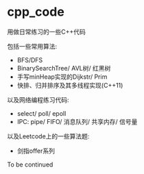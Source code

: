 # cpp_code  
用做日常练习的一些C++代码    

包括一些常用算法:
- BFS/DFS 
- BinarySearchTree/ AVL树/ 红黑树  
- 手写minHeap实现的Dijkstr/ Prim  
- 快排、归并排序及其多线程实现(C++11)

以及网络编程练习代码:
- select/ poll/ epoll
- IPC: pipe/ FIFO/ 消息队列/ 共享内存/ 信号量 

以及Leetcode上的一些算法题:
- 剑指offer系列

To be continued
